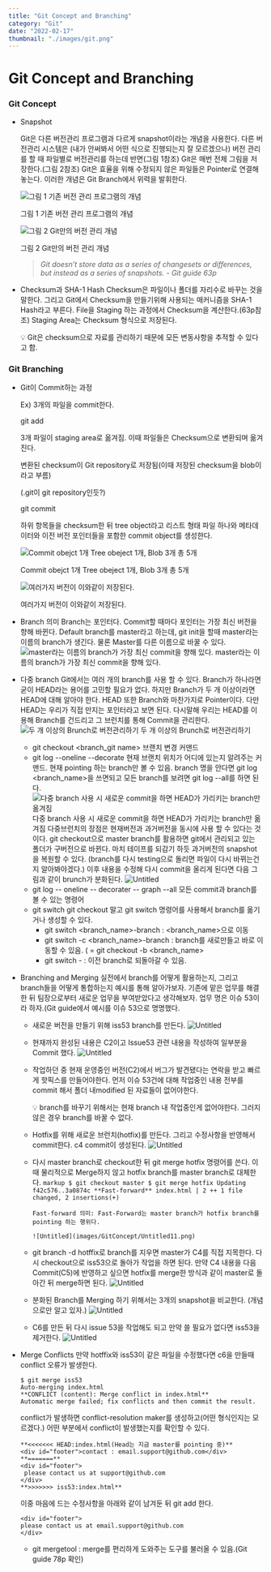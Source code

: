```yaml
---
title: "Git Concept and Branching"
category: "Git"
date: "2022-02-17"
thumbnail: "./images/git.png"
---
```


# Git Concept and Branching

### Git Concept

- Snapshot

  Git은 다른 버전관리 프로그램과 다르게 snapshot이라는 개념을 사용한다. 다른 버전관리 시스템은 (내가 안써봐서 어떤 식으로 진행되는지 잘 모르겠으나) 버전 관리를 할 때 파일별로 버전관리를 하는데 반면(그림 1참조) Git은 매번 전체 그림을 저장한다.(그림 2참조) Git은 효율을 위해 수정되지 않은 파일들은 Pointer로 연결해 놓는다. 이러한 개념은 Git Branch에서 위력을 발휘한다.

  ![그림 1 기존 버전 관리 프로그램의 개념 ](images/GitConcept/Untitled.png)

  그림 1 기존 버전 관리 프로그램의 개념

  ![그림 2 Git만의 버전 관리 개념](images/GitConcept/Untitled1.png)

  그림 2 Git만의 버전 관리 개념

  > _Git doesn’t store data as a series of changesets or differences, but instead as a series of snapshots. - Git guide 63p_

- Checksum과 SHA-1 Hash
  Checksum은 파일이나 폴더를 자리수로 바꾸는 것을 말한다. 그리고 Git에서 Checksum을 만들기위해 사용되는 매커니즘을 SHA-1 Hash라고 부른다. File을 Staging 하는 과정에서 Checksum을 계산한다.(63p참조) Staging Area는 Checksum 형식으로 저장된다.
    <aside>
    💡 Git은 checksum으로 자료를 관리하기 때문에 모든 변동사항을 추적할 수 있다고 함.
    
    </aside>

### Git Branching

- Git이 Commit하는 과정

  Ex) 3개의 파일을 commit한다.

  git add

  3개 파일이 staging area로 옮겨짐. 이때 파일들은 Checksum으로 변환되며 옮겨진다.

  변환된 checksum이 Git repository로 저장됨(이때 저장된 checksum을 blob이라고 부름)

  (.git이 git repository인듯?)

  git commit

  하위 항목들을 checksum한 뒤 tree object라고 리스트 형태 파일 하나와 메타데이터와 이전 버전 포인터들을 포함한 commit object를 생성한다.

  ![Commit obejct 1개 Tree obeject 1개, Blob 3개 총 5개](images/GitConcept/Untitled2.png)

  Commit obejct 1개 Tree obeject 1개, Blob 3개 총 5개

  ![여러가지 버전이 이와같이 저장된다.](images/GitConcept/Untitled3.png)

  여러가지 버전이 이와같이 저장된다.

- Branch 의미
  Branch는 포인터다. Commit할 때마다 포인터는 가장 최신 버전을 향해 바뀐다. Default branch를 master라고 하는데, git init을 할때 master라는 이름의 branch가 생긴다. 물론 Master를 다른 이름으로 바꿀 수 있다.
  ![master라는 이름의 branch가 가장 최신 commit을 향해 있다.](images/GitConcept/Untitled4.png)
  master라는 이름의 branch가 가장 최신 commit을 향해 있다.
- 다중 branch
  Git에서는 여러 개의 branch를 사용 할 수 있다. Branch가 하나라면 굳이 HEAD라는 용어를 고민할 필요가 없다. 하지만 Branch가 두 개 이상이라면 HEAD에 대해 알아야 한다. HEAD 또한 Branch와 마찬가지로 Pointer이다. 다만 HEAD는 우리가 직접 만지는 포인터라고 보면 된다. 다시말해 우리는 HEAD를 이용해 Branch를 건드리고 그 브런치를 통해 Commit을 관리한다.
  ![두 개 이상의 Brunch로 버전관리하기](images/GitConcept/Untitled5.png)
  두 개 이상의 Brunch로 버전관리하기
  - git checkout <branch_git name>
    브랜치 변경 커맨드
  - git log --oneline --decorate
    현재 브랜치 위치가 어디에 있는지 알려주는 커맨드. 현재 pointing 하는 branch만 볼 수 있음. branch 명을 안다면 git log <branch_name>을 쓰면되고 모든 branch를 보려면 git log --all를 하면 된다.
    ![다중 branch 사용 시 새로운 commit을 하면 HEAD가 가리키는 branch만 옮겨짐](images/GitConcept/Untitled6.png)
    다중 branch 사용 시 새로운 commit을 하면 HEAD가 가리키는 branch만 옮겨짐
    다중브런치의 장점은 현재버전과 과거버전을 동시에 사용 할 수 있다는 것이다. git checkout으로 master branch를 활용하면 git에서 관리되고 있는 폴더가 구버전으로 바뀐다. 마치 테이프를 되감기 하듯 과거버전의 snapshot을 복원할 수 있다. (branch를 다시 testing으로 돌리면 파일이 다시 바뀌는건지 알아봐야겠다.)
    이후 내용을 수정해 다시 commit을 올리게 된다면 다음 그림과 같이 brunch가 분화된다.
    ![Untitled](images/GitConcept/Untitled7.png)
  - git log -- oneline -- decorater -- graph --all
    모든 commit과 branch를 볼 수 있는 명령어
  - git switch
    git checkout 말고 git switch 명령어를 사용해서 branch를 옮기거나 생성할 수 있다.
    - git switch <branch_name>-branch : <branch_name>으로 이동
    - git switch -c <branch_name>-branch : branch를 새로만들고 바로 이동할 수 있음. ( = git checkout -b <branch_name>
    - git switch - : 이전 branch로 되돌아갈 수 있음.
- Branching and Merging
  실전에서 branch를 어떻게 활용하는지, 그리고 branch들을 어떻게 통합하는지 예시를 통해 알아가보자. 기존에 맡은 업무를 해결한 뒤 팀장으로부터 새로운 업무을 부여받았다고 생각해보자. 업무 명은 이슈 53이라 하자.(Git guide에서 예시를 이슈 53으로 명명했다.

  - 새로운 버전을 만들기 위해 iss53 branch를 만든다.
    ![Untitled](images/GitConcept/Untitled8.png)
  - 현재까지 완성된 내용은 C2이고 Issue53 관련 내용을 작성하여 일부분을 Commit 했다.
    ![Untitled](images/GitConcept/Untitled9.png)
  - 작업하던 중 현재 운영중인 버전(C2)에서 버그가 발견됐다는 연락을 받고 빠르게 핫픽스를 만들어야한다. 먼저 이슈 53건에 대해 작업중인 내용 전부를 commit 해서 폴더 내modified 된 자료들이 없어야한다.
      <aside>
      💡 branch를 바꾸기 위해서는 현재 branch 내 작업중인게 없어야한다.  그러지 않은 경우 branch를 바꿀 수 없다.
      
      </aside>

  - Hotfix를 위해 새로운 브런치(hotfix)를 만든다. 그리고 수정사항을 반영해서 commit한다. c4 commit이 생성된다.
    ![Untitled](images/GitConcept/Untitled10.png)
  - 다시 master branch로 checkout한 뒤 git merge hotfix 명령어를 쓴다.
    이때 물리적으로 Merge하지 않고 hotfix branch를 master branch로 대체한다.
    `markup $ git checkout master $ git merge hotfix Updating f42c576..3a0874c **Fast-forward** index.html | 2 ++ 1 file changed, 2 insertions(+) `

        Fast-forward 의미: Fast-Forward는 master branch가 hotfix branch를 pointing 하는 행위다.

        ![Untitled](images/GitConcept/Untitled11.png)

  - git branch -d hotffix로 branch를 지우면 master가 C4를 직접 지목한다.
    다시 checkout으로 iss53으로 돌아가 작업을 하면 된다. 만약 C4 내용을 다음 Commit(C5)에 반영하고 싶으면 hotfix를 merge한 방식과 같이 master로 돌아간 뒤 merge하면 된다.
    ![Untitled](images/GitConcept/Untitled12.png)
  - 분화된 Branch를 Merging 하기 위해서는 3개의 snapshot을 비교한다. (개념으로만 알고 있자.)
    ![Untitled](images/GitConcept/Untitled13.png)
  - C6를 만든 뒤 다시 issue 53을 작업해도 되고 만약 쓸 필요가 없다면 iss53을 제거한다.
    ![Untitled](images/GitConcept/Untitled14.png)

- Merge Conflicts
  만약 hotffix와 iss53이 같은 파일을 수정했다면 c6을 만들때 conflict 오류가 발생한다.
  ```markup
  $ git merge iss53
  Auto-merging index.html
  **CONFLICT (content): Merge conflict in index.html**
  Automatic merge failed; fix conflicts and then commit the result.
  ```
  conflict가 발생하면 conflict-resolution maker를 생성하고(어떤 형식인지는 모르겠다.) 어떤 부분에서 conflict이 발생했는지를 확인할 수 있다.
  ```markup
  **<<<<<<< HEAD:index.html(Head는 지금 master를 pointing 중)**
  <div id="footer">contact : email.support@github.com</div>
  **=======**
  <div id="footer">
   please contact us at support@github.com
  </div>
  **>>>>>>> iss53:index.html**
  ```
  이중 마음에 드는 수정사항을 아래와 같이 남겨둔 뒤 git add 한다.
  ```markup
  <div id="footer">
  please contact us at email.support@github.com
  </div>
  ```
  - git mergetool : merge를 편리하게 도와주는 도구를 불러올 수 있음.(Git guide 78p 확인)
